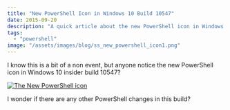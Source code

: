 ```yaml
---
title: "New PowerShell Icon in Windows 10 Build 10547"
date: 2015-09-20
description: "A quick article about the new PowerShell icon in Windows 10 build 10547."
tags:
  - "powershell"
image: "/assets/images/blog/ss_new_powershell_icon1.png"
---
```


I know this is a bit of a non event, but anyone notice the new PowerShell icon in Windows 10 insider build 10547?

[![The New PowerShell icon](/assets/images/blog/ss_new_powershell_icon1.png)](/assets/images/blog/ss_new_powershell_icon1.png)

I wonder if there are any other PowerShell changes in this build?
